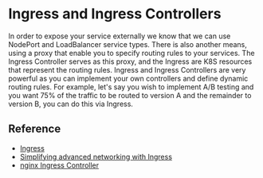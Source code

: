 # Ingress and Ingress Controllers #

In order to expose your service externally we know that we can use NodePort and LoadBalancer service types.  There is also another means, using a proxy that enable you to specify routing rules to your services.  The Ingress Controller serves as this proxy, and the Ingress are K8S resources that represent the routing rules.  Ingress and Ingress Controllers are very powerful as you can implement your own controllers and define dynamic routing rules.  For example, let's say you wish to implement A/B testing and you want 75% of the traffic to be routed to version A and the remainder to version B, you can do this via Ingress.



## Reference ##

* [Ingress](https://kubernetes.io/docs/concepts/services-networking/ingress/)
* [Simplifying advanced networking with Ingress](http://blog.kubernetes.io/2016/03/Kubernetes-1.2-and-simplifying-advanced-networking-with-Ingress.html)
* [nginx Ingress Controller](https://github.com/kubernetes/ingress-nginx) 
